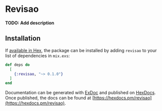 # Revisao

**TODO: Add description**

## Installation

If [available in Hex](https://hex.pm/docs/publish), the package can be installed
by adding `revisao` to your list of dependencies in `mix.exs`:

```elixir
def deps do
  [
    {:revisao, "~> 0.1.0"}
  ]
end
```

Documentation can be generated with [ExDoc](https://github.com/elixir-lang/ex_doc)
and published on [HexDocs](https://hexdocs.pm). Once published, the docs can
be found at [https://hexdocs.pm/revisao](https://hexdocs.pm/revisao).

